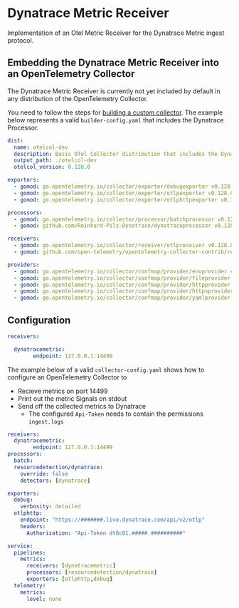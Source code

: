 # Dynatrace Metric Receiver
Implementation of an Otel Metric Receiver for the Dynatrace Metric ingest protocol.



## Embedding the Dynatrace Metric Receiver into an OpenTelemetry Collector

The Dynatrace Metric Receiver is currently not yet included by default in any distribution of the OpenTelemetry Collector.

You need to follow the steps for [building a custom collector](https://opentelemetry.io/docs/collector/custom-collector/). The example below represents a valid `builder-config.yaml` that includes the Dynatrace Processor.

```yaml
dist:
  name: otelcol-dev
  description: Basic OTel Collector distribution that includes the Dynatrace Processor
  output_path: ./otelcol-dev
  otelcol_version: 0.128.0

exporters:
  - gomod: go.opentelemetry.io/collector/exporter/debugexporter v0.128.0
  - gomod: go.opentelemetry.io/collector/exporter/otlpexporter v0.128.0
  - gomod: go.opentelemetry.io/collector/exporter/otlphttpexporter v0.128.0

processors:
  - gomod: go.opentelemetry.io/collector/processor/batchprocessor v0.128.0
  - gomod: github.com/Reinhard-Pilz-Dynatrace/dynatraceprocessor v0.128.3

receivers:
  - gomod: go.opentelemetry.io/collector/receiver/otlpreceiver v0.128.0
  - gomod: github.com/open-telemetry/opentelemetry-collector-contrib/receiver/filelogreceiver v0.128.0

providers:
  - gomod: go.opentelemetry.io/collector/confmap/provider/envprovider v1.18.0
  - gomod: go.opentelemetry.io/collector/confmap/provider/fileprovider v1.18.0
  - gomod: go.opentelemetry.io/collector/confmap/provider/httpprovider v1.18.0
  - gomod: go.opentelemetry.io/collector/confmap/provider/httpsprovider v1.18.0
  - gomod: go.opentelemetry.io/collector/confmap/provider/yamlprovider v1.18.0
```

## Configuration

```yaml
receivers:

  dynatracemetric:
        endpoint: 127.0.0.1:14499
```

The example below of a valid `collector-config.yaml` shows how to configure an OpenTelemetry Collector to
* Recieve metrics on port 14499
* Print out the metric Signals on stdout
* Send off the collected metrics to Dynatrace
  - The configured `Api-Token` needs to contain the permissions `ingest.logs`

```yaml
receivers:
  dynatracemetric:
        endpoint: 127.0.0.1:14499
processors:
  batch:
  resourcedetection/dynatrace:
    override: false
    detectors: [dynatrace]

exporters:
  debug:
    verbosity: detailed
  otlphttp:
    endpoint: "https://#######.live.dynatrace.com/api/v2/otlp"
    headers:
      Authorization: "Api-Token dt0c01.#####.##########"

service:
  pipelines:
    metrics:
      receivers: [dynatracemetric]
      processors: [resourcedetection/dynatrace]
      exporters: [otlphttp,debug]
  telemetry:
    metrics:
      level: none

```
